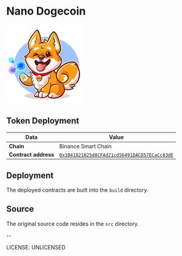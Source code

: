 # Nano Dogecoin

![Nano Dogecoin Logo](docs/img/logo.png)

## Token Deployment

| Data                 | Value                                        |
|----------------------|----------------------------------------------|
| **Chain**            | Binance Smart Chain                          |
| **Contract address** | [`0x1B41821625d8CFAd21cd56491DACD57ECaCc83dE`](https://bscscan.com/address/0x1B41821625d8CFAd21cd56491DACD57ECaCc83dE#code) |

## Deployment

The deployed contracts are built into the `build` directory.

## Source

The original source code resides in the `src` directory.

--

LICENSE: UNLICENSED
